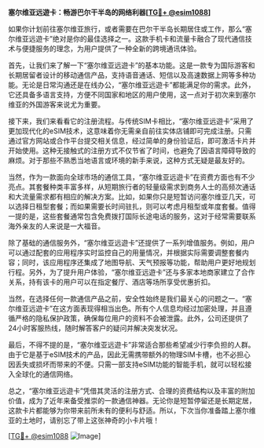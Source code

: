 **塞尔维亚远遊卡：畅游巴尔干半岛的网络利器[[TG💪+ @esim1088](https://t.me/s/esim1088)]**

如果你计划前往塞尔维亚旅行，或者需要在巴尔干半岛长期居住或工作，那么“塞尔维亚远遊卡”绝对是你的最佳选择之一。这款手机卡和流量卡融合了现代通信技术与便捷服务的理念，为用户提供了一种全新的跨境通讯体验。

首先，让我们来了解一下“塞尔维亚远遊卡”的基本功能。这是一款专为国际游客和长期居留者设计的移动通信产品，支持语音通话、短信以及高速数据上网等多种功能。无论是日常沟通还是在线办公，“塞尔维亚远遊卡”都能满足你的需求。此外，它还具备多语言支持，方便不同国家和地区的用户使用，这一点对于初次来到塞尔维亚的外国游客来说尤为重要。

接下来，我们来看看它的注册流程。与传统SIM卡相比，“塞尔维亚远遊卡”采用了更加现代化的eSIM技术，这意味着你无需亲自前往实体店铺即可完成注册。只需通过官方网站或合作平台提交相关信息，经过简单的身份验证后，即可激活卡片并开始使用。这种无接触式的注册方式不仅节省了时间，也避免了因语言障碍导致的麻烦。对于那些不熟悉当地语言或环境的新手来说，这种方式无疑是最友好的。

当然，作为一款面向全球市场的通信工具，“塞尔维亚远遊卡”在资费方面也有不少亮点。其套餐种类丰富多样，从短期旅行者的轻量级需求到商务人士的高频次通话和大流量需求都有相应的解决方案。比如，如果你只是短暂访问塞尔维亚几天，可以选择日租型套餐；而如果需要长时间驻扎，则可以考虑月租型或年度套餐。值得一提的是，这些套餐通常包含免费拨打国际长途电话的服务，这对于经常需要联系海外亲友的人来说是一大福音。

除了基础的通信服务外，“塞尔维亚远遊卡”还提供了一系列增值服务。例如，用户可以通过配套的应用程序实时监控自己的用量情况，并根据实际需要调整套餐内容；同时，该应用程序还集成了地图导航、天气预报等功能，帮助用户更好地规划行程。另外，为了提升用户体验，“塞尔维亚远遊卡”还与多家本地商家建立了合作关系，持有该卡的用户可以在指定餐厅、酒店等场所享受优惠折扣。

当然，在选择任何一款通信产品之前，安全性始终是我们最关心的问题之一。“塞尔维亚远遊卡”在这方面表现得相当出色。所有个人信息均经过加密处理，并且遵循严格的隐私保护政策，确保每位用户的资料不会被泄露。此外，公司还提供了24小时客服热线，随时解答客户的疑问并解决突发状况。

最后，不得不提的是，“塞尔维亚远遊卡”非常适合那些希望减少行李负担的人群。由于它是基于eSIM技术的产品，因此无需携带额外的物理SIM卡槽，也不必担心因丢失或损坏而带来的不便。只需一部支持eSIM功能的智能手机，就可以轻松接入全球化的通信网络。

总之，“塞尔维亚远遊卡”凭借其灵活的注册方式、合理的资费结构以及丰富的附加价值，成为了近年来备受推崇的一款通信神器。无论你是短暂停留还是长期定居，这款卡片都能够为你带来前所未有的便利与舒适。所以，下次当你准备踏上塞尔维亚的土地时，请别忘了带上这张神奇的小卡片哦！

[[TG💪+ @esim1088](https://t.me/s/esim1088) ![Image](https://i.postimg.cc/4NQfJmqS/Snipaste-2025-05-13-00-14-12.png)]